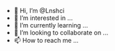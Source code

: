 - 👋 Hi, I’m @Lnshci
- 👀 I’m interested in ...
- 🌱 I’m currently learning ...
- 💞️ I’m looking to collaborate on ...
- 📫 How to reach me ...

<!---
Lnshci/Lnshci is a ✨ special ✨ repository because its `README.md` (this file) appears on your GitHub profile.
You can click the Preview link to take a look at your changes.
--->
